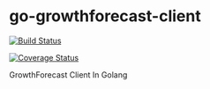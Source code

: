go-growthforecast-client
========================

[![Build Status](https://travis-ci.org/lestrrat/go-growthforecast-client.png)](https://travis-ci.org/lestrrat/go-growthforecast-client)

[![Coverage Status](https://coveralls.io/repos/lestrrat/go-growthforecast-client/badge.png?branch=HEAD)](https://coveralls.io/r/lestrrat/go-growthforecast-client?branch=HEAD)

GrowthForecast Client In Golang
